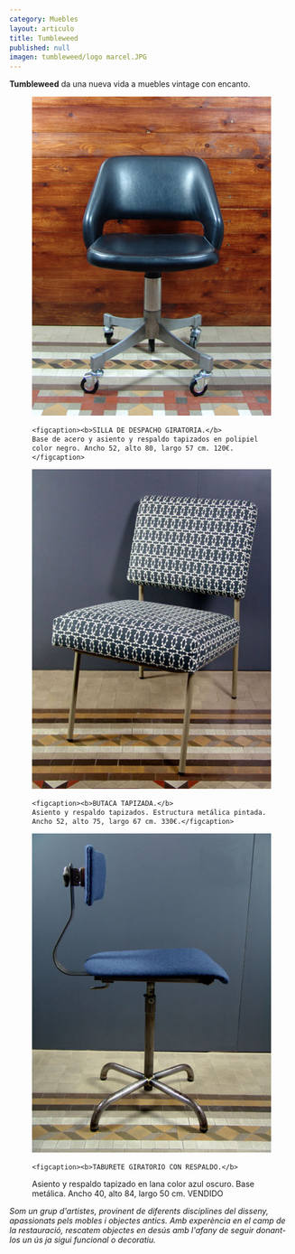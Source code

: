 ```yaml
---
category: Muebles
layout: articulo
title: Tumbleweed
published: null
imagen: tumbleweed/logo marcel.JPG
---
```

**Tumbleweed** da una nueva vida a muebles vintage con encanto.

<div class="figure-group">

<figure>
	<a href="/images/tumbleweed/SILLA DE DESPACHO-WEB.jpg"><img src="/images/tumbleweed/SILLA DE DESPACHO-WEB.jpg" alt="Silla de despacho"></a>
	
	<figcaption><b>SILLA DE DESPACHO GIRATORIA.</b>
    Base de acero y asiento y respaldo tapizados en polipiel color negro. Ancho 52, alto 80, largo 57 cm. 120€.</figcaption>
</figure>

<figure>
	<a href="/images/tumbleweed/BUTACA-WEB.jpg"><img src="/images/tumbleweed/BUTACA-WEB.jpg" alt="Butaca tapizada"></a>
	
	<figcaption><b>BUTACA TAPIZADA.</b>
    Asiento y respaldo tapizados. Estructura metálica pintada. Ancho 52, alto 75, largo 67 cm. 330€.</figcaption>
</figure>

<figure>
	<a href="/images/tumbleweed/SILLA GIRATORIA-WEB.jpg"><img src="/images/tumbleweed/SILLA GIRATORIA-WEB.jpg" alt="Silla giratoria"></a>

	<figcaption><b>TABURETE GIRATORIO CON RESPALDO.</b>
 Asiento y respaldo tapizado en lana color azul oscuro. Base metálica. Ancho 40, alto 84, largo 50 cm. VENDIDO </figcaption>
</figure>

</div>

_Som un grup d'artistes, provinent de diferents disciplines del disseny, apassionats pels mobles i objectes antics.
Amb experència en el camp de la restauració, rescatem objectes en desús amb l'afany de seguir donant-los un ús ja sigui funcional o decoratiu._

